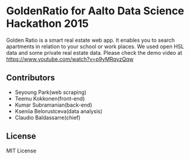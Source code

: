 # GoldenRatio for Aalto Data Science Hackathon 2015
Golden Ratio is a smart real estate web app. It enables you to search apartments in relation to your school or work places. We used open HSL data and some private real estate data. Please check the demo video at https://www.youtube.com/watch?v=p9yMRqvzQqw


## Contributors
* Seyoung Park(web scraping)
* Teemu Kokkonen(front-end)
* Kumar Subramanian(back-end)
* Kseniia Belorustceva(data analysis)
* Claudio Baldassarre(chief)

## License
MIT License
